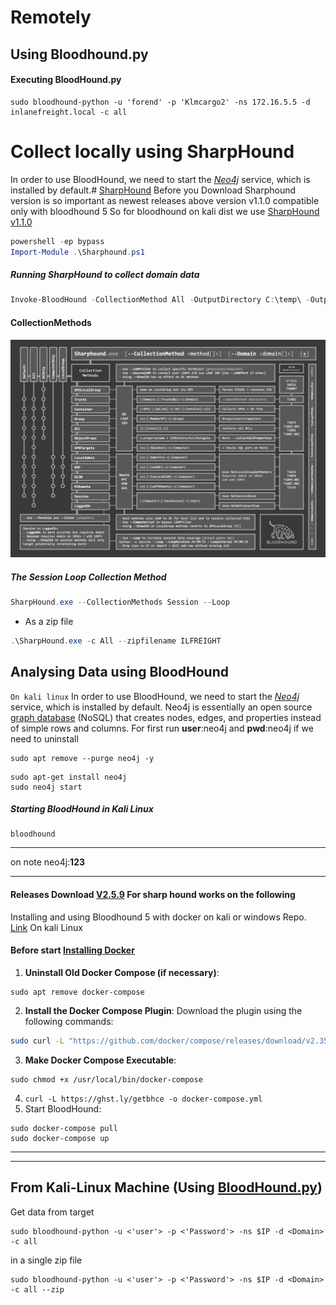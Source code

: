 # Remotely
## Using Bloodhound.py

#### Executing BloodHound.py
``` shell
sudo bloodhound-python -u 'forend' -p 'Klmcargo2' -ns 172.16.5.5 -d inlanefreight.local -c all
```
# Collect locally using SharpHound
In order to use BloodHound, we need to start the [_Neo4j_](https://neo4j.com/) service, which is installed by default.# [SharpHound](https://support.bloodhoundenterprise.io/hc/en-us/articles/17481151861019-SharpHound-Community-Edition)
Before you Download Sharphound version is so important as newest releases above version v1.1.0 compatible only with bloodhound 5
So for bloodhound on kali dist we use [SharpHound v1.1.0](https://github.com/SpecterOps/SharpHound/releases/tag/v1.1.0) 

``` powershell
powershell -ep bypass
Import-Module .\Sharphound.ps1
```
##### Running SharpHound to collect domain data
``` powershell
Invoke-BloodHound -CollectionMethod All -OutputDirectory C:\temp\ -OutputPrefix "corp_audit"
```
#### CollectionMethods
![Pasted image](https://github.com/MGamalCYSEC/Active-Directory-Enumeration-and-Attacks/blob/main/AD%20Enumeration/Pasted%20image%2020241225121647.png)
##### The Session Loop Collection Method
``` powershell
SharpHound.exe --CollectionMethods Session --Loop
```
- As a zip file
``` powershell
.\SharpHound.exe -c All --zipfilename ILFREIGHT
```
## Analysing Data using **BloodHound**
`On kali linux`
In order to use BloodHound, we need to start the [_Neo4j_](https://neo4j.com/) service, which is installed by default.
Neo4j is essentially an open source [graph database](https://en.wikipedia.org/wiki/Graph_database) (NoSQL) that creates nodes, edges, and properties instead of simple rows and columns.
For first run **user**:neo4j and **pwd**:neo4j
if we need to uninstall 
``` shell
sudo apt remove --purge neo4j -y
```

``` shell
sudo apt-get install neo4j
sudo neo4j start
```
##### Starting BloodHound in Kali Linux
``` shell
bloodhound
```
---
on note neo4j:**123**

---
#### Releases Download [V2.5.9](https://github.com/SpecterOps/SharpHound/releases) For sharp hound works on the following
Installing and using Bloodhound 5 with docker on kali or windows 
Repo. [Link](https://github.com/SpecterOps/BloodHound) 
On kali Linux 
#### Before start [Installing Docker](https://www.kali.org/docs/containers/installing-docker-on-kali/)
1. **Uninstall Old Docker Compose (if necessary)**:
``` shell
sudo apt remove docker-compose
```
2. **Install the Docker Compose Plugin**: Download the plugin using the following commands:
``` bash
sudo curl -L "https://github.com/docker/compose/releases/download/v2.35.1/docker-compose-$(uname -s)-$(uname -m)" -o /usr/local/bin/docker-compose
```
3. **Make Docker Compose Executable**:
``` shell
sudo chmod +x /usr/local/bin/docker-compose
```
4. `curl -L https://ghst.ly/getbhce -o docker-compose.yml`
5. Start BloodHound:
``` shell
sudo docker-compose pull
sudo docker-compose up
```
---
---
## From Kali-Linux Machine (Using [BloodHound.py](https://www.kali.org/tools/bloodhound.py/))

Get data from target
```
sudo bloodhound-python -u <'user'> -p <'Password'> -ns $IP -d <Domain> -c all
```
in a single zip file
```
sudo bloodhound-python -u <'user'> -p <'Password'> -ns $IP -d <Domain> -c all --zip
```

